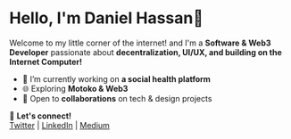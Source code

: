# Hello, I'm Daniel Hassan👋  

Welcome to my little corner of the internet! and I'm a **Software & Web3 Developer** passionate about **decentralization, UI/UX, and building on the Internet Computer!**  

- 🚀 I’m currently working on **a social health platform**  
- 🌐 Exploring **Motoko & Web3**  
- 🤝 Open to **collaborations** on tech & design projects  

📩 **Let's connect!**  
[Twitter](your-twitter-url) | [LinkedIn](https://www.linkedin.com/in/daniel-hassan-5a5055251/) | [Medium](https://medium.com/@danny051)



<!--
**DanielHassan-dev/danielhassan-dev** is a ✨ _special_ ✨ repository because its `README.md` (this file) appears on your GitHub profile.

Here are some ideas to get you started:

- 🔭 I’m currently working on ...
- 🌱 I’m currently learning ...
- 👯 I’m looking to collaborate on ...
- 🤔 I’m looking for help with ...
- 💬 Ask me about ...
- 📫 How to reach me: ...
- 😄 Pronouns: ...
- ⚡ Fun fact: ...
-->
